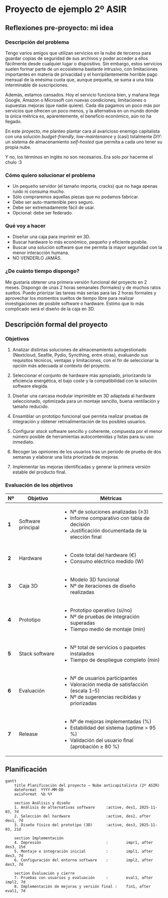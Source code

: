 # Proyecto de ejemplo 2º ASIR

## Reflexiones pre-proyecto: mi idea
### Descripción del problema
Tengo varios amigos que utilizan servicios en la nube de terceros para guardar copias de seguridad de sus archivos y poder acceder a ellos fácilmente desde cualquier lugar o dispositivo. Sin embargo, estos servicios suelen formar parte de un ecosistema bastante intrusivo, con limitaciones importantes en materia de privacidad y el horripilantemente horrible pago mensual de la enésima cuota que, aunque pequeña, se suma a una lista interminable de suscripciones.

Además, estamos cansados. Hoy el servicio funciona bien, y mañana llega Google, Amazon o Microsoft con nuevas condiciones, limitaciones o supuestas mejoras (que nadie quiere). Cada día pagamos un poco más por servicios que ofrecen un poco menos, y la alternativa en un mundo donde la única métrica es, aparentemente, el beneficio económico, aún no ha llegado.

En este proyecto, me planteo plantar cara al avaricioso enemigo capitalista con una solución *budget-friendly*, *low-maintenance* y (casi) totalmente *DIY*: un sistema de almacenamiento *self-hosted* que permita a cada uno tener su propia nube.

Y no, los términos en inglés no son necesarios. Era solo por hacerme el chulo :3

### Cómo quiero solucionar el problema
- Un pequeño servidor (el tamaño importa, cracks) que no haga apenas ruido ni consuma mucho.
- Sólo compraremos aquellas piezas que no podamos fabricar.
- Debe ser auto-mantenible pero seguro.
- Debe ser extremadamente fácil de usar.
- Opcional: debe ser federado.

### Qué voy a hacer 
- Diseñar una caja para imprimir en 3D.
- Buscar hardware lo más económico, pequeño y eficiente posbile.
- Buscar una solución software que me permita la mayor seguridad con la menor interacción humana.
- NO VENDERLO JAMÁS.

### ¿De cuánto tiempo dispongo?
Me gustaría obtener una primera versión funcional del proyecto en 2 meses. Dispongo de unas 2 horas semanales (formales) y de muchos ratos sueltos. Puedo priorizar las tareas más serias para las 2 horas formales y aprovechar los momentos sueltos de tiempo libre para realizar investigaciones de posbile software o hardware. Estimo que lo más complicado será el diseño de la caja en 3D.

## Descripción formal del proyecto
### Objetivos
1. Analizar distintas soluciones de almacenamiento autogestionado (Nextcloud, Seafile, Pydio, Syncthing, entre otras), evaluando sus requisitos técnicos, ventajas y limitaciones, con el fin de seleccionar la opción más adecuada al contexto del proyecto.

2. Seleccionar el conjunto de hardware más apropiado, priorizando la eficiencia energética, el bajo coste y la compatibilidad con la solución software elegida.

3. Diseñar una carcasa modular imprimible en 3D adaptada al hardware seleccionado, optimizada para un montaje sencillo, buena ventilación y tamaño reducido.

4. Ensamblar un prototipo funcional que permita realizar pruebas de integración y obtener retroalimentación de los posibles usuarios.

5. Configurar *stack* software sencillo y coherente, compuesta por el menor número posible de herramientas autocontenidas y listas para su uso inmediato.

6. Recoger las opiniones de los usuarios tras un periodo de prueba de dos semanas y elaborar una lista priorizada de mejoras.

7. Implementar las mejoras identificadas y generar la primera versión estable del producto final.

### Evaluación de los objetivos

| Nº    | Objetivo           | Métricas                                                                                   |
| ----- | -------------------| ------------------------------------------------------------------------------------------ |
| **1** | Software principal | <ul><li>Nº de soluciones analizadas (≥3)</li><li>Informe comparativo con tabla de decisión</li><li>Justificación documentada de la elección final</li></ul>    |
| **2** | Hardware           | <ul><li>Coste total del hardware (€)</li><li>Consumo eléctrico medido (W)</li></ul>                                                                            |
| **3** | Caja 3D            | <ul><li>Modelo 3D funcional</li><li>Nº de iteraciones de diseño realizadas</li></ul>                                                                           |
| **4** | Prototipo          | <ul><li>Prototipo operativo (sí/no)</li><li>Nº de pruebas de integración superadas</li><li>Tiempo medio de montaje (min)</li></ul>                             |
| **5** | Stack software     | <ul><li>Nº total de servicios o paquetes instalados</li><li>Tiempo de despliegue completo (min)</li></ul>                                                      |
| **6** | Evaluación         | <ul><li>Nº de usuarios participantes</li><li>Valoración media de satisfacción (escala 1–5)</li><li>Nº de sugerencias recibidas y priorizadas</li></ul>         |
| **7** | Release            | <ul><li>Nº de mejoras implementadas (%)</li><li>Estabilidad del sistema (uptime > 95 %)</li><li> Validación del usuario final (aprobación ≥ 80 %)</li></ul>    |

## Planificación
```mermaid
gantt
    title Planificación del proyecto – Nube anticapitalista (2º ASIR)
    dateFormat  YYYY-MM-DD
    axisFormat  %b %Y

    section Análisis y diseño
    1. Análisis de alternativas software     :active, des1, 2025-11-03, 7d
    2. Selección del hardware                :active, des2, after des1, 7d
    3. Diseño físico del prototipo (3D)      :active, des3, 2025-11-03, 21d

    section Implementación
    4. Impresión                             :        impr1, after des3, 15d
    5. Montaje e integración inicial         :        impl1, after des3, 7d
    6. Configuración del entorno software    :        impl2, after des3, 7d

    section Evaluación y cierre
    7. Pruebas con usuarios y evaluación     :        eval1, after impl2, 7d
    8. Implementación de mejoras y versión final :    fin1, after eval1, 7d
```


